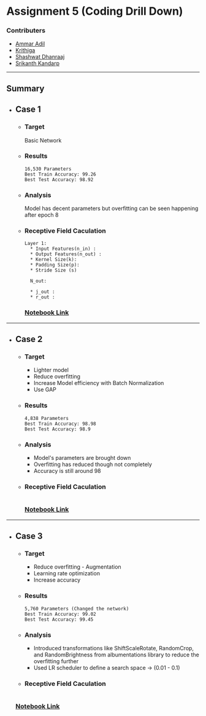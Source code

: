 # Assignment 5 (Coding Drill Down)
### Contributers
* [Ammar Adil](https://github.com/adilsammar)
* [Krithiga](https://github.com/BottleSpink)
* [Shashwat Dhanraaj](https://github.com/sdhanraaj12)
* [Srikanth Kandarp](https://github.com/Srikanth-Kandarp)

----
## Summary 

* ## Case 1
  * ### Target 
    Basic Network
  * ### Results
    ```
    16,530 Parameters
    Best Train Accuracy: 99.26
    Best Test Accuracy: 98.92
    ```
  * ### Analysis
    Model has decent parameters but overfitting can be seen happening after epoch 8
  * ### Receptive Field Caculation
    ```
    Layer 1: 
      * Input Features(n_in) : 
      * Output Features(n_out) :
      * Kernel Size(k): 
      * Padding Size(p): 
      * Stride Size (s)
  
      N_out: 

      * j_out : 
      * r_out :
    ```
    ### [Notebook Link](./Case1.ipynb)
---
* ## Case 2
  * ### Target 

     * Lighter model
     * Reduce overfitting
     * Increase Model efficiency with Batch Normalization
     * Use GAP
  * ### Results
    ```
    4,838 Parameters
    Best Train Accuracy: 98.98
    Best Test Accuracy: 98.9
    ```
  * ### Analysis

    * Model's parameters are brought down
    * Overfitting has reduced though not completely
    * Accuracy is still around 98

  * ### Receptive Field Caculation

    ```
    ```
       ### [Notebook Link](./Case2.ipynb)
---
* ## Case 3
  * ### Target
    * Reduce overfitting - Augmentation
    * Learning rate optimization
    * Increase accuracy

  * ### Results
    ```
    5,760 Parameters (Changed the network)
    Best Train Accuracy: 99.02
    Best Test Accuracy: 99.45
    ```
  * ### Analysis
    * Introduced transformations like ShiftScaleRotate, RandomCrop, and RandomBrightness from albumentations library to reduce the overfitting further
    * Used LR scheduler to define a search space -> (0.01 - 0.1)

  * ### Receptive Field Caculation
    ```
    
    ```
  ### [Notebook Link](./Case3.ipynb)

